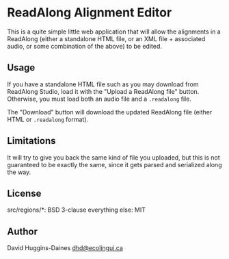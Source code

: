 # ReadAlong Alignment Editor

This is a quite simple little web application that will allow the
alignments in a ReadAlong (either a standalone HTML file, or an XML
file + associated audio, or some combination of the above) to be
edited.

## Usage

If you have a standalone HTML file such as you may download from
ReadAlong Studio, load it with the "Upload a ReadAlong file" button.
Otherwise, you must load both an audio file and a `.readalong` file.

The "Download" button will download the updated ReadAlong file (either
HTML or `.readalong` format).

## Limitations

It will try to give you back the same kind of file you uploaded, but
this is not guaranteed to be exactly the same, since it gets parsed
and serialized along the way.

## License

src/regions/\*: BSD 3-clause
everything else: MIT

## Author

David Huggins-Daines <dhd@ecolingui.ca>
